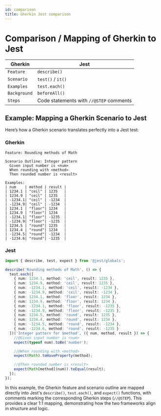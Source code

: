 ```yaml
---
id: comparison
title: Gherkin Jest comparison
---
```


# Comparison / Mapping of Gherkin to Jest

| **Gherkin**      | **Jest**          |
|------------------|-------------------|
| `Feature`        | `describe()`       |
| `Scenario`       | `test()` / `it()`  |
| `Examples`       | `test.each()`      |
| `Background`     | `beforeAll()`      |
| `Steps`          | Code statements with `//@STEP` comments |

## Example: Mapping a Gherkin Scenario to Jest

Here’s how a Gherkin scenario translates perfectly into a Jest test:

### Gherkin
```gherkin
Feature: Rounding methods of Math

Scenario Outline: Integer pattern
  Given input number is <num>
  When rounding with <method>
  Then rounded number is <result>

Examples:
| num    | method | result |
| 1234.1 | "ceil" | 1235   |
| 1234.9 | "ceil" | 1235   |
| -1234.1| "ceil" | -1234  |
| -1234.9| "ceil" | -1234  |
| 1234.1 | "floor"| 1234   |
| 1234.9 | "floor"| 1234   |
| -1234.1| "floor"| -1235  |
| -1234.9| "floor"| -1235  |
| 1234.5 | "round"| 1235   |
| 1234.4 | "round"| 1234   |
| -1234.5| "round"| -1234  |
| -1234.6| "round"| -1235  |
```

### Jest
```ts
import { describe, test, expect } from '@jest/globals';

describe('Rounding methods of Math', () => {
  test.each([
    { num: 1234.1, method: 'ceil', result: 1235 },
    { num: 1234.9, method: 'ceil', result: 1235 },
    { num: -1234.1, method: 'ceil', result: -1234 },
    { num: -1234.9, method: 'ceil', result: -1234 },
    { num: 1234.1, method: 'floor', result: 1234 },
    { num: 1234.9, method: 'floor', result: 1234 },
    { num: -1234.1, method: 'floor', result: -1235 },
    { num: -1234.9, method: 'floor', result: -1235 },
    { num: 1234.5, method: 'round', result: 1235 },
    { num: 1234.4, method: 'round', result: 1234 },
    { num: -1234.5, method: 'round', result: -1234 },
    { num: -1234.6, method: 'round', result: -1235 }
  ])('Integer pattern for $method', ({ num, method, result }) => {
    //@Given input number is <num>
    expect(typeof num).toBe('number');

    //@When rounding with <method>
    expect(Math).toHaveProperty(method);

    //@Then rounded number is <result>
    expect(Math[method](num)).toEqual(result);
  });
});
```

In this example, the Gherkin feature and scenario outline are mapped directly into Jest's `describe()`, `test.each()`, and `expect()` functions, with comments marking the corresponding Gherkin steps (`//@STEP`). This provides a clear 1:1 mapping, demonstrating how the two frameworks align in structure and logic.